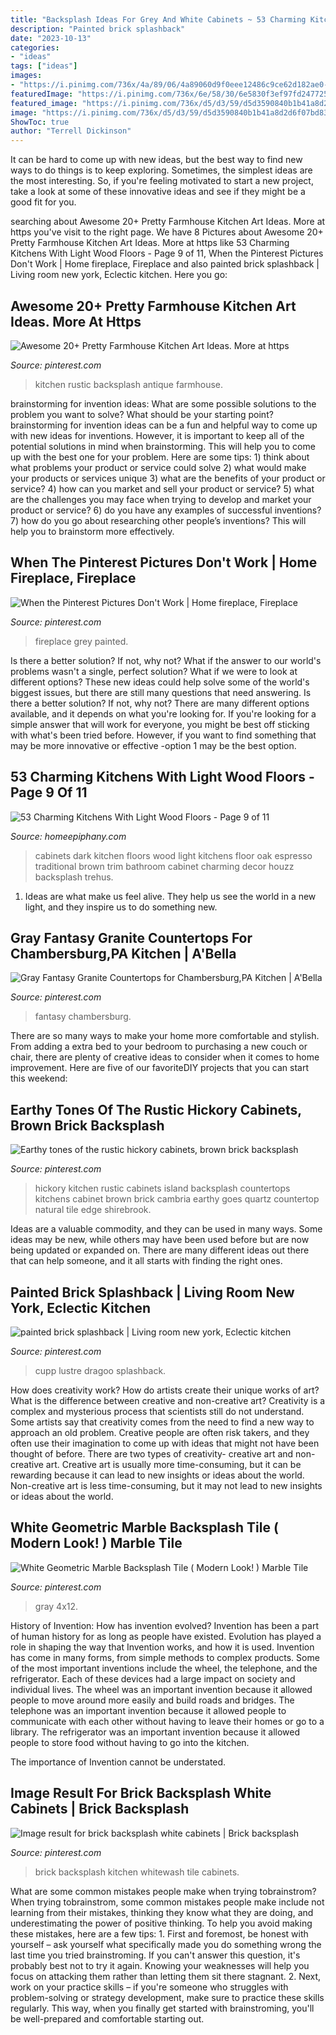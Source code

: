 ```yaml
---
title: "Backsplash Ideas For Grey And White Cabinets ~ 53 Charming Kitchens With Light Wood Floors"
description: "Painted brick splashback"
date: "2023-10-13"
categories:
- "ideas"
tags: ["ideas"]
images:
- "https://i.pinimg.com/736x/4a/89/06/4a89060d9f0eee12486c9ce62d182ae0--eclectic-kitchen-painted-bricks.jpg"
featuredImage: "https://i.pinimg.com/736x/6e/58/30/6e5830f3ef97fd24772572fe1ec4b280.jpg"
featured_image: "https://i.pinimg.com/736x/d5/d3/59/d5d3590840b1b41a8d2d6f07bd835b03.jpg"
image: "https://i.pinimg.com/736x/d5/d3/59/d5d3590840b1b41a8d2d6f07bd835b03.jpg"
ShowToc: true
author: "Terrell Dickinson"
---
```



It can be hard to come up with new ideas, but the best way to find new ways to do things is to keep exploring. Sometimes, the simplest ideas are the most interesting. So, if you're feeling motivated to start a new project, take a look at some of these innovative ideas and see if they might be a good fit for you.

	

		
searching about Awesome 20+ Pretty Farmhouse Kitchen Art Ideas. More at https you've visit to the right page. We have 8 Pictures about Awesome 20+ Pretty Farmhouse Kitchen Art Ideas. More at https like 53 Charming Kitchens With Light Wood Floors - Page 9 of 11, When the Pinterest Pictures Don&#039;t Work | Home fireplace, Fireplace and also painted brick splashback | Living room new york, Eclectic kitchen. Here you go:
		
    
## Awesome 20+ Pretty Farmhouse Kitchen Art Ideas. More At Https

<img loading=lazy src="https://i.pinimg.com/736x/93/5a/fa/935afa68167dc2ddb1955f00e0c8ce2e.jpg" onerror="this.onerror=null;this.src='https://tse3.mm.bing.net/th?id=OIP.C4aO1kbwYCaiu6L5GdwfLAHaLF&amp;pid=15.1';" alt="Awesome 20+ Pretty Farmhouse Kitchen Art Ideas. More at https">

_Source: pinterest.com_

>kitchen rustic backsplash antique farmhouse. 

	

brainstorming for invention ideas: What are some possible solutions to the problem you want to solve? What should be your starting point?
brainstorming for invention ideas can be a fun and helpful way to come up with new ideas for inventions. However, it is important to keep all of the potential solutions in mind when brainstorming. This will help you to come up with the best one for your problem. Here are some tips: 1) think about what problems your product or service could solve 2) what would make your products or services unique 3) what are the benefits of your product or service? 4) how can you market and sell your product or service? 5) what are the challenges you may face when trying to develop and market your product or service? 6) do you have any examples of successful inventions? 7) how do you go about researching other people’s inventions? This will help you to brainstorm more effectively.

    
## When The Pinterest Pictures Don&#039;t Work | Home Fireplace, Fireplace

<img loading=lazy src="https://i.pinimg.com/736x/2d/42/c4/2d42c433679ac5a22d93925061369b44--craftsman-fireplace-fireplace-wall.jpg" onerror="this.onerror=null;this.src='https://tse3.mm.bing.net/th?id=OIP.VRYKDqrFcXS6vo6OH6MNhAHaLH&amp;pid=15.1';" alt="When the Pinterest Pictures Don&#039;t Work | Home fireplace, Fireplace">

_Source: pinterest.com_

>fireplace grey painted. 

	

Is there a better solution? If not, why not?
What if the answer to our world's problems wasn't a single, perfect solution? What if we were to look at different options? These new ideas could help solve some of the world's biggest issues, but there are still many questions that need answering. Is there a better solution? If not, why not? There are many different options available, and it depends on what you're looking for. If you're looking for a simple answer that will work for everyone, you might be best off sticking with what's been tried before. However, if you want to find something that may be more innovative or effective -option 1 may be the best option.

    
## 53 Charming Kitchens With Light Wood Floors - Page 9 Of 11

<img loading=lazy src="https://homeepiphany.com/wp-content/uploads/2015/08/53-Charming-Kitchens-With-Light-Wood-Floors-42.jpg" onerror="this.onerror=null;this.src='https://tse3.mm.bing.net/th?id=OIP.0soiLyj7hQEOChF03sz1uAHaKP&amp;pid=15.1';" alt="53 Charming Kitchens With Light Wood Floors - Page 9 of 11">

_Source: homeepiphany.com_

>cabinets dark kitchen floors wood light kitchens floor oak espresso traditional brown trim bathroom cabinet charming decor houzz backsplash trehus. 

	

1. Ideas are what make us feel alive. They help us see the world in a new light, and they inspire us to do something new.

    
## Gray Fantasy Granite Countertops For Chambersburg,PA Kitchen | A&#039;Bella

<img loading=lazy src="https://i.pinimg.com/736x/b9/b8/78/b9b878694b9c6486bbaa0c10845c6076.jpg" onerror="this.onerror=null;this.src='https://tse4.mm.bing.net/th?id=OIP.h7EIjyfZoHVJ-1Y-LHbhWAHaJ4&amp;pid=15.1';" alt="Gray Fantasy Granite Countertops for Chambersburg,PA Kitchen | A&#039;Bella">

_Source: pinterest.com_

>fantasy chambersburg. 

	

There are so many ways to make your home more comfortable and stylish. From adding a extra bed to your bedroom to purchasing a new couch or chair, there are plenty of creative ideas to consider when it comes to home improvement. Here are five of our favoriteDIY projects that you can start this weekend: 

    
## Earthy Tones Of The Rustic Hickory Cabinets, Brown Brick Backsplash

<img loading=lazy src="https://i.pinimg.com/736x/43/fc/bc/43fcbc4cca95ff6b31bfaa37f25e79e8.jpg" onerror="this.onerror=null;this.src='https://tse2.mm.bing.net/th?id=OIP.tmjOS3lyJJFYBDzgyRf4RwHaLG&amp;pid=15.1';" alt="Earthy tones of the rustic hickory cabinets, brown brick backsplash">

_Source: pinterest.com_

>hickory kitchen rustic cabinets island backsplash countertops kitchens cabinet brown brick cambria earthy goes quartz countertop natural tile edge shirebrook. 

	

Ideas are a valuable commodity, and they can be used in many ways. Some ideas may be new, while others may have been used before but are now being updated or expanded on. There are many different ideas out there that can help someone, and it all starts with finding the right ones.

    
## Painted Brick Splashback | Living Room New York, Eclectic Kitchen

<img loading=lazy src="https://i.pinimg.com/736x/4a/89/06/4a89060d9f0eee12486c9ce62d182ae0--eclectic-kitchen-painted-bricks.jpg" onerror="this.onerror=null;this.src='https://tse2.mm.bing.net/th?id=OIP.H6Iyf79oCe5UCkVteuufygAAAA&amp;pid=15.1';" alt="painted brick splashback | Living room new york, Eclectic kitchen">

_Source: pinterest.com_

>cupp lustre dragoo splashback. 

	

How does creativity work? How do artists create their unique works of art? What is the difference between creative and non-creative art?
Creativity is a complex and mysterious process that scientists still do not understand. Some artists say that creativity comes from the need to find a new way to approach an old problem. Creative people are often risk takers, and they often use their imagination to come up with ideas that might not have been thought of before. There are two types of creativity- creative art and non-creative art. Creative art is usually more time-consuming, but it can be rewarding because it can lead to new insights or ideas about the world. Non-creative art is less time-consuming, but it may not lead to new insights or ideas about the world.

    
## White Geometric Marble Backsplash Tile ( Modern Look! ) Marble Tile

<img loading=lazy src="https://i.pinimg.com/736x/6e/58/30/6e5830f3ef97fd24772572fe1ec4b280.jpg" onerror="this.onerror=null;this.src='https://tse4.mm.bing.net/th?id=OIP.qmsNYXRW9rvT6-83l9AhlQHaJ3&amp;pid=15.1';" alt="White Geometric Marble Backsplash Tile ( Modern Look! ) Marble Tile">

_Source: pinterest.com_

>gray 4x12. 

	

History of Invention: How has invention evolved?
Invention has been a part of human history for as long as people have existed. Evolution has played a role in shaping the way that Invention works, and how it is used. Invention has come in many forms, from simple methods to complex products. 
Some of the most important inventions include the wheel, the telephone, and the refrigerator. Each of these devices had a large impact on society and individual lives. The wheel was an important invention because it allowed people to move around more easily and build roads and bridges. The telephone was an important invention because it allowed people to communicate with each other without having to leave their homes or go to a library. The refrigerator was an important invention because it allowed people to store food without having to go into the kitchen. 

The importance of Invention cannot be understated.

    
## Image Result For Brick Backsplash White Cabinets | Brick Backsplash

<img loading=lazy src="https://i.pinimg.com/736x/d5/d3/59/d5d3590840b1b41a8d2d6f07bd835b03.jpg" onerror="this.onerror=null;this.src='https://tse1.mm.bing.net/th?id=OIP.0zVYGDw7kHmFeO7XESzIcQHaJ9&amp;pid=15.1';" alt="Image result for brick backsplash white cabinets | Brick backsplash">

_Source: pinterest.com_

>brick backsplash kitchen whitewash tile cabinets. 

	

What are some common mistakes people make when trying tobrainstrom?
When trying tobrainstrom, some common mistakes people make include not learning from their mistakes, thinking they know what they are doing, and underestimating the power of positive thinking. To help you avoid making these mistakes, here are a few tips: 1. First and foremost, be honest with yourself – ask yourself what specifically made you do something wrong the last time you tried brainstroming. If you can't answer this question, it's probably best not to try it again. Knowing your weaknesses will help you focus on attacking them rather than letting them sit there stagnant. 2. Next, work on your practice skills – if you're someone who struggles with problem-solving or strategy development, make sure to practice these skills regularly. This way, when you finally get started with brainstroming, you'll be well-prepared and comfortable starting out. 
